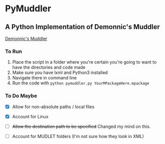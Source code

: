 # PyMuddler
## A Python Implementation of Demonnic's Muddler

[Demonnic's Muddler](https://github.com/demonnic/muddler)

### To Run

1. Place the script in a folder where you're certain you're going to want to have the directories and code made
1. Make sure you have lxml and Python3 installed
1. Navigate there in command line
1. Run the code with `python pymuddler.py YourMPackageHere.mpackage`

### To Do Maybe

* [X] Allow for non-absolute paths / local files
* [X] Account for Linux
* [ ] ~~Allow the destination path to be specified~~ Changed my mind on this.
* [ ] Account for MUDLET folders (I'm not sure how they look in XML)

